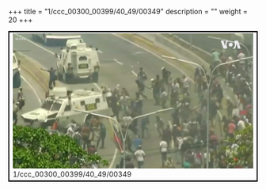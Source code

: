 +++
title = "1/ccc_00300_00399/40_49/00349"
description = ""
weight = 20
+++

<table style="border:2px solid black;max-width:800px;max-height:800px;" 
><tr><td>
<img class="center-fit-jpg"
src="/jpg_/aaa_20190430_NxaOmWaI8sI_00348.jpg">
1/ccc_00300_00399/40_49/00349
</img></td></tr></table>
